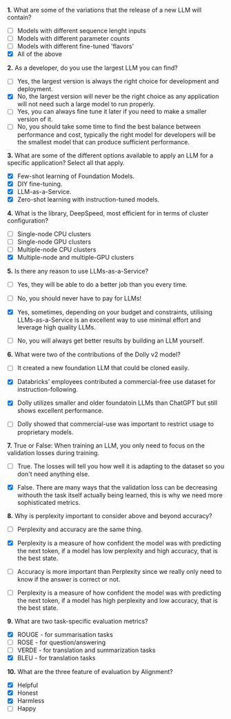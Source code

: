 **1.** What are some of the variations that the release of a new LLM will contain?
- [ ] Models with different sequence lenght inputs
- [ ] Models with different parameter counts
- [ ] Models with different fine-tuned 'flavors'
- [x] All of the above

**2.** As a developer, do you use the largest LLM you can find?
- [ ] Yes, the largest version is always the right choice for development and deployment.
- [x] No, the largest version will never be the right choice as any application will not need such a large model to run properly.
- [ ] Yes, you can always fine tune it later if you need to make a smaller version of it.
- [ ] No, you should take some time to find the best balance between performance and cost, typically the right model for developers will be the smallest model that can produce sufficient performance.

**3.** What are some of the different options available to apply an LLM for a specific application? Select all that apply.
- [x] Few-shot learning of Foundation Models.
- [x] DIY fine-tuning.
- [x] LLM-as-a-Service.
- [x] Zero-shot learning with instruction-tuned models.

**4.** What is the library, DeepSpeed, most efficient for in terms of cluster configuration?
- [ ] Single-node CPU clusters
- [ ] Single-node GPU clusters
- [ ] Multiple-node CPU clusters
- [x] Multiple-node and multiple-GPU clusters

**5.** Is there any reason to use LLMs-as-a-Service?
- [ ] Yes, they will be able to do a better job than you every time.
- [ ] No, you should never have to pay for LLMs!
- [x] Yes, sometimes, depending on your budget and constraints, utilising LLMs-as-a-Service is an excellent way to use minimal effort and leverage high quality LLMs.
- [ ] No, you will always get better results by building an LLM yourself.


**6.** What were two of the contributions of the Dolly v2 model?
- [ ] It created a new foundation LLM that could be cloned easily.
- [x] Databricks' employees contributed a commercial-free use dataset for instruction-following.
- [x] Dolly utilizes smaller and older foundatoin LLMs than ChatGPT but still shows excellent performance.
- [ ] Dolly showed that commercial-use was important to restrict usage to proprietary models.


**7.** True or False: When training an LLM, you only need to focus on the validation losses during training.
- [ ] True. The losses will tell you how well it is adapting to the dataset so you don't need anything else.
- [x] False. There are many ways that the validation loss can be decreasing withouth the task itself actually being learned, this is why we need more sophisticated metrics.


**8.** Why is perplexity important to consider above and beyond accuracy?
- [ ] Perplexity and accuracy are the same thing.
- [x] Perplexity is a measure of how confident the model was with predicting the next token, if a model has low perplexity and high accuracy, that is the best state.
- [ ] Accuracy is more important than Perplexity since we really only need to know if the answer is correct or not.
- [ ] Perplexity is a measure of how confident the model was with predicting the next token, if a model has high perplexity and low accuracy, that is the best state.


**9.** What are two task-specific evaluation metrics?
- [x] ROUGE - for summarisation tasks 
- [ ] ROSE - for question/answering
- [ ] VERDE - for translation and summarization tasks
- [x] BLEU - for translation tasks

**10.** What are the three feature of evaluation by Alignment?
- [x] Helpful
- [x] Honest
- [x] Harmless
- [ ] Happy
